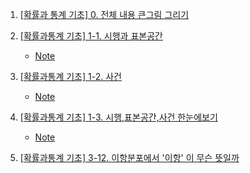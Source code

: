 1. [[확률과 통계 기초] 0. 전체 내용 큰그림 그리기](https://youtu.be/xDaUQjUr0ZM)

2. [[확률과통계 기초] 1-1. 시행과 표본공간](https://youtu.be/IzszyxQqZ98?list=PLmljWRabIwWBNjA5e6-qOVeB4BaY0Sima)
    - [Note](./Note/1_1_시행과_표본공간.md)

3. [[확률과통계 기초] 1-2. 사건](https://youtu.be/a1Z0bt-Ahu8?list=PLmljWRabIwWBNjA5e6-qOVeB4BaY0Sima)
    - [Note](./Note/1_2_사건.md)

4. [[확률과통계 기초] 1-3. 시행,표본공간,사건 한눈에보기](https://youtu.be/kSmVUG3PNKo?list=PLmljWRabIwWBNjA5e6-qOVeB4BaY0Sima)
    - [Note](./Note/1_3_시행_표본공간_사건_한눈에보기.md)

4. [[확률과통계 기초] 3-12. 이항분포에서 '이항' 이 무슨 뜻일까 ](https://youtu.be/VW5aDYBEjxk?si=sQoDNdA7nhxp_sLN)